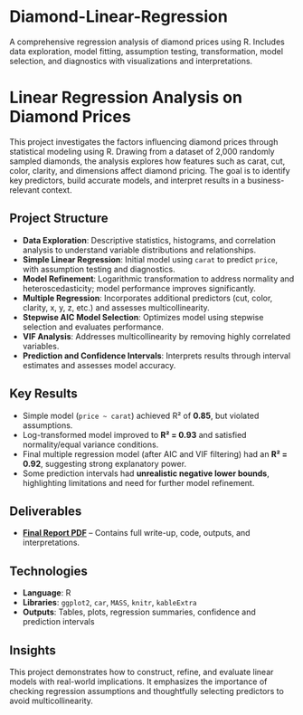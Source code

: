 # Diamond-Linear-Regression
A comprehensive regression analysis of diamond prices using R. Includes data exploration, model fitting, assumption testing, transformation, model selection, and diagnostics with visualizations and interpretations.

# Linear Regression Analysis on Diamond Prices

This project investigates the factors influencing diamond prices through statistical modeling using R. Drawing from a dataset of 2,000 randomly sampled diamonds, the analysis explores how features such as carat, cut, color, clarity, and dimensions affect diamond pricing. The goal is to identify key predictors, build accurate models, and interpret results in a business-relevant context.

## Project Structure

- **Data Exploration**: Descriptive statistics, histograms, and correlation analysis to understand variable distributions and relationships.
- **Simple Linear Regression**: Initial model using `carat` to predict `price`, with assumption testing and diagnostics.
- **Model Refinement**: Logarithmic transformation to address normality and heteroscedasticity; model performance improves significantly.
- **Multiple Regression**: Incorporates additional predictors (cut, color, clarity, x, y, z, etc.) and assesses multicollinearity.
- **Stepwise AIC Model Selection**: Optimizes model using stepwise selection and evaluates performance.
- **VIF Analysis**: Addresses multicollinearity by removing highly correlated variables.
- **Prediction and Confidence Intervals**: Interprets results through interval estimates and assesses model accuracy.

## Key Results

- Simple model (`price ~ carat`) achieved R² of **0.85**, but violated assumptions.
- Log-transformed model improved to **R² = 0.93** and satisfied normality/equal variance conditions.
- Final multiple regression model (after AIC and VIF filtering) had an **R² = 0.92**, suggesting strong explanatory power.
- Some prediction intervals had **unrealistic negative lower bounds**, highlighting limitations and need for further model refinement.


## Deliverables

- **[Final Report PDF](./YourPDFFileName.pdf)** – Contains full write-up, code, outputs, and interpretations.


## Technologies

- **Language**: R
- **Libraries**: `ggplot2`, `car`, `MASS`, `knitr`, `kableExtra`
- **Outputs**: Tables, plots, regression summaries, confidence and prediction intervals


## Insights

This project demonstrates how to construct, refine, and evaluate linear models with real-world implications. It emphasizes the importance of checking regression assumptions and thoughtfully selecting predictors to avoid multicollinearity.



